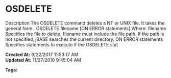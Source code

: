 # OSDELETE

Description The OSDELETE command deletes a NT or UNIX file. It takes the general form:  OSDELETE filename [ON ERROR statements] Where: filename Specifies the file to delete. filename must include the file path. If the path is not specified, jBASE searches the current directory. ON ERROR statements Specifies statements to execute if the OSDELETE stat  

**Created At:** 9/22/2017 11:53:17 AM  
**Updated At:** 11/27/2018 9:45:04 AM  

**Tags:**
<badge text='file handling' vertical='middle' />
